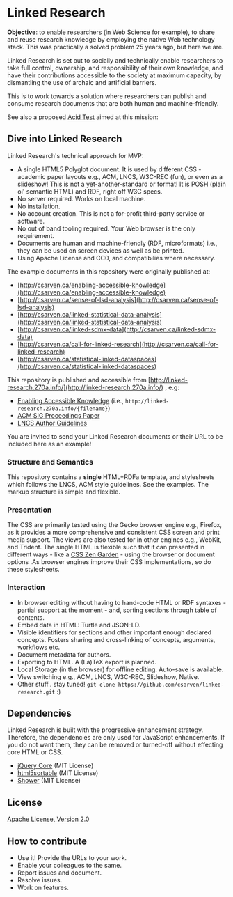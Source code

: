# Linked Research

**Objective**: to enable researchers (in Web Science for example), to share and
reuse research knowledge by employing the native Web technology stack. This was
practically a solved problem 25 years ago, but here we are.

Linked Research is set out to socially and technically enable researchers to
take full control, ownership, and responsibility of their own knowledge, and
have their contributions accessible to the society at maximum capacity, by
dismantling the use of archaic and artificial barriers.

This is to work towards a solution where researchers can publish and consume
research documents that are both human and machine-friendly.

See also a proposed [Acid Test](http://csarven.ca/enabling-accessible-knowledge#acid-test)
aimed at this mission:

## Dive into Linked Research

Linked Research's technical approach for MVP:

* A single HTML5 Polyglot document. It is used by different CSS - academic paper
layouts e.g., ACM, LNCS, W3C-REC (fun), or even as a slideshow! This is not a
yet-another-standard or format! It is POSH (plain ol' semantic HTML) and RDF,
right off W3C specs.
* No server required. Works on local machine.
* No installation.
* No account creation. This is not a for-profit third-party service or software.
* No out of band tooling required. Your Web browser is the only requirement.
* Documents are human and machine-friendly (RDF, microformats)
i.e., they can be used on screen devices as well as be printed.
* Using Apache License and CC0, and compatibilies where necessary.

The example documents in this repository were originally published at:

* [http://csarven.ca/enabling-accessible-knowledge](http://csarven.ca/enabling-accessible-knowledge)
* [http://csarven.ca/sense-of-lsd-analysis](http://csarven.ca/sense-of-lsd-analysis)
* [http://csarven.ca/linked-statistical-data-analysis](http://csarven.ca/linked-statistical-data-analysis)
* [http://csarven.ca/linked-sdmx-data](http://csarven.ca/linked-sdmx-data)
* [http://csarven.ca/call-for-linked-research](http://csarven.ca/call-for-linked-research)
* [http://csarven.ca/statistical-linked-dataspaces](http://csarven.ca/statistical-linked-dataspaces)

This repository is published and accessible from [http://linked-research.270a.info/](http://linked-research.270a.info/)
, e.g:

* [Enabling Accessible Knowledge](http://linked-research.270a.info/enabling-accessible-knowledge.html)
(i.e., `http://linked-research.270a.info/{filename}`)
* [ACM SIG Proceedings Paper](http://linked-research.270a.info/acm-sigproc-sp.html)
* [LNCS Author Guidelines](http://linked-research.270a.info/lncs-splnproc.html)

You are invited to send your Linked Research documents or their URL to be
included here as an example!


### Structure and Semantics

This repository contains a **single** HTML+RDFa template, and stylesheets which 
follows the LNCS, ACM style guidelines. See the examples. The markup structure 
is simple and flexible.

### Presentation

The CSS are primarily tested using the Gecko browser engine e.g., Firefox, as it
provides a more comprehensive and consistent CSS screen and print media support.
The views are also tested for in other engines e.g., WebKit, and Trident. The
single HTML is flexible such that it can presented in different ways - like a
[CSS Zen Garden](http://csszengarden.com/) - using the browser or document options
.As browser engines improve their CSS implementations, so do these stylesheets.

### Interaction

* In browser editing without having to hand-code HTML or RDF syntaxes - partial
support at the moment - and, sorting sections through table of contents.
* Embed data in HTML: Turtle and JSON-LD.
* Visible identifiers for sections and other important enough declared concepts.
Fosters sharing and cross-linking of concepts, arguments, workflows etc.
* Document metadata for authors.
* Exporting to HTML. A (La)TeX export is planned.
* Local Storage (in the browser) for offline editing. Auto-save is available.
* View switching e.g., ACM, LNCS, W3C-REC, Slideshow, Native.
* Other stuff.. stay tuned! `git clone https://github.com/csarven/linked-research.git`
:)

## Dependencies

Linked Research is built with the progressive enhancement strategy. Therefore, the dependencies are only used for JavaScript enhancements. If you do not want them, they can be removed or turned-off without effecting core HTML or CSS.

* [jQuery Core](http://jquery.com/) (MIT License)
* [html5sortable](https://github.com/voidberg/html5sortable) (MIT License)
* [Shower](https://github.com/shower/shower) (MIT License)

## License
[Apache License, Version 2.0](http://www.apache.org/licenses/LICENSE-2.0)

## How to contribute
* Use it! Provide the URLs to your work.
* Enable your colleagues to the same.
* Report issues and document.
* Resolve issues.
* Work on features.
